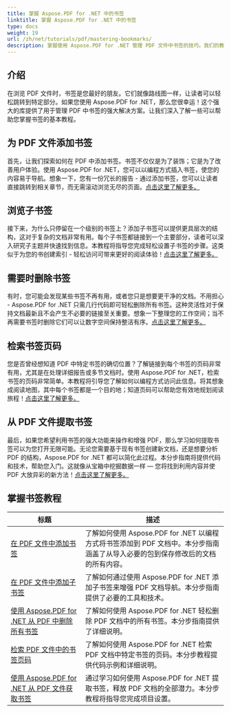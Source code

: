 ```yaml
---
title: 掌握 Aspose.PDF for .NET 中的书签
linktitle: 掌握 Aspose.PDF for .NET 中的书签
type: docs
weight: 19
url: /zh/net/tutorials/pdf/mastering-bookmarks/
description: 掌握使用 Aspose.PDF for .NET 管理 PDF 文件中书签的技巧。我们的教程涵盖了从添加到无缝删除书签的所有内容。
---
```

## 介绍

在浏览 PDF 文件时，书签是您最好的朋友。它们就像路线图一样，让读者可以轻松跳转到特定部分。如果您使用 Aspose.PDF for .NET，那么您很幸运！这个强大的库提供了用于管理 PDF 中书签的强大解决方案。让我们深入了解一些可以帮助您掌握书签的基本教程。

## 为 PDF 文件添加书签

首先，让我们探索如何在 PDF 中添加书签。书签不仅仅是为了装饰；它是为了改善用户体验。使用 Aspose.PDF for .NET，您可以以编程方式插入书签，使您的内容易于导航。想象一下，您有一份冗长的报告 - 通过添加书签，您可以让读者直接跳转到相关章节，而无需滚动浏览无尽的页面。[点击这里了解更多。](./adding-bookmark/)

## 浏览子书签

接下来，为什么只停留在一个级别的书签上？添加子书签可以提供更具层次的结构，这对于复杂的文档非常有用。每个子书签都链接到一个主要部分，读者可以深入研究子主题并快速找到信息。本教程将指导您完成轻松设置子书签的步骤。这类似于为您的书创建索引 - 轻松访问可带来更好的阅读体验！[点击这里了解更多。](./adding-child-bookmark/)

## 需要时删除书签

有时，您可能会发现某些书签不再有用，或者您只是想要更干净的文档。不用担心 - Aspose.PDF for .NET 只需几行代码即可轻松删除所有书签。这种灵活性对于保持文档最新且不会产生不必要的链接至关重要。想象一下整理您的工作空间；当不再需要书签时删除它们可以让数字空间保持整洁有序。[点击这里了解更多。](./remove-all-bookmarks/)

## 检索书签页码

您是否曾经想知道 PDF 中特定书签的确切位置？了解链接到每个书签的页码非常有用，尤其是在处理详细报告或多节文档时。使用 Aspose.PDF for .NET，检索书签的页码非常简单。本教程将引导您了解如何以编程方式访问此信息。将其想象成阅读地图，其中每个书签都是一个目的地；知道页码可以帮助您有效地规划阅读旅程！[点击这里了解更多。](./retrieve-bookmark-page-number/)

## 从 PDF 文件提取书签

最后，如果您希望利用书签的强大功能来操作和增强 PDF，那么学习如何提取书签可以为您打开无限可能。无论您需要基于现有书签创建新文档，还是想要分析 PDF 的结构，Aspose.PDF for .NET 都可以简化此过程。本分步指南将提供代码和技术，帮助您入门。这就像从宝箱中挖掘数据一样 — 您将找到利用内容并使 PDF 大放异彩的新方法！[点击这里了解更多。](./get-bookmarks-from-pdf-files/)

## 掌握书签教程
| 标题 | 描述 |
| --- | --- | 
| [在 PDF 文件中添加书签](./adding-bookmark/) | 了解如何使用 Aspose.PDF for .NET 以编程方式将书签添加到 PDF 文档中。本分步指南涵盖了从导入必要的包到保存修改后的文档的所有内容。 |  
| [在 PDF 文件中添加子书签](./adding-child-bookmark/) | 了解如何通过使用 Aspose.PDF for .NET 添加子书签来增强 PDF 文档导航。本分步指南提供了必要的工具和技术。 |  
| [使用 Aspose.PDF for .NET 从 PDF 中删除所有书签](./remove-all-bookmarks/) | 了解如何使用 Aspose.PDF for .NET 轻松删除 PDF 文档中的所有书签。本分步指南提供了详细说明。 |  
| [检索 PDF 文件中的书签页码](./retrieve-bookmark-page-number/) | 了解如何使用 Aspose.PDF for .NET 检索 PDF 文档中特定书签的页码。本分步教程提供代码示例和详细说明。 |  
| [使用 Aspose.PDF for .NET 从 PDF 文件获取书签](./get-bookmarks-from-pdf-files/) | 通过学习如何使用 Aspose.PDF for .NET 提取书签，释放 PDF 文档的全部潜力。本分步教程将指导您完成项目设置。 |  